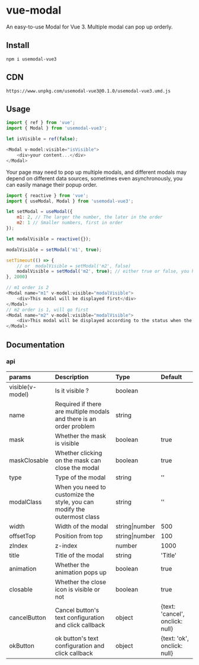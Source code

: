 # vue-modal
An easy-to-use Modal for Vue 3. Multiple modal can pop up orderly.

## Install
`npm i usemodal-vue3`

## CDN
`https://www.unpkg.com/usemodal-vue3@0.1.0/usemodal-vue3.umd.js`

## Usage

```javascript
import { ref } from 'vue';
import { Modal } from 'usemodal-vue3';

let isVisible = ref(false);

<Modal v-model:visible="isVisible">
    <div>your content...</div>
</Modal>
```

Your page may need to pop up multiple modals, and different modals may depend on different data sources, sometimes even asynchronously, you can easily manage their popup order.

```javascript
import { reactive } from 'vue';
import { useModal, Modal } from 'usemodal-vue3';

let setModal = useModal({
    m1: 2, // The larger the number, the later in the order
    m2: 1 // Smaller numbers, first in order
});

let modalVisible = reactive({});

modalVisible = setModal('m1', true);

setTimeout(() => {
    // or  modalVisible = setModal('m2', false)
    modalVisible = setModal('m2', true); // either true or false, you have to define a state.
}, 2000)

// m1 order is 2
<Modal name="m1" v-model:visible="modalVisible">
    <div>This modal will be displayed first</div>
</Modal>
// m2 order is 1, will go first
<Modal name="m2" v-model:visible="modalVisible">
    <div>This modal will be displayed according to the status when the previous one is closed or the display status is fasle</div>
</Modal>
```

## Documentation

### api

| params | Description | Type | Default |
| :---- | :---- | :---- | :---- |
| visible(v-model) | Is it visible ? | boolean |  |
| name | Required if there are multiple modals and there is an order problem | string |  |
| mask | Whether the mask is visible | boolean | true |
| maskClosable | Whether clicking on the mask can close the modal | boolean | true |
| type | Type of the modal | string | '' |
| modalClass | When you need to customize the style, you can modify the outermost class | string | '' |
| width | Width of the modal | string\|number | 500 |
| offsetTop | Position from top | string\|number | 100 |
| zIndex | z-index | number | 1000 |
| title | Title of the modal | string | 'Title' |
| animation | Whether the animation pops up | boolean | true |
| closable | Whether the close icon is visible or not | boolean | true |
| cancelButton | Cancel button's text configuration and click callback | object | {text: 'cancel', onclick: null} |
| okButton | ok button's text configuration and click callback | object | {text: 'ok', onclick: null} |